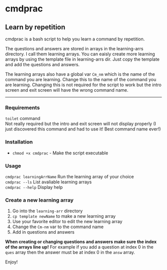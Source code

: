 # cmdprac

## Learn by repetition
cmdprac is a bash script to help you learn a command by repetition.

The questions and answers are stored in arrays in the learning-arrs
directory. I call them learning arrays. You can eaisly create more
learning arrays by using the template file in learning-arrs dir. Just
copy the template and add the questions and answers.

The learning arrays also have a global var `Cm_nm` which is the name
of the command you are learning. Change this to the name of the command
you are learning. Changing this is not required for the script to work
but the intro screen and exit screen will have the wrong command name.

---
### Requirements
`toilet` command</br>
Not really required but the intro and exit screen will not
display properly (I just discovered this command and had to use it!
Best command name ever!)

### Installation
* `chmod +x cmdprac` - Make the script executable

### Usage
`cmdprac learningArrName` Run the learning array of your choice</br>
`cmdprac --ls` List avaliable learning arrays</br>
`cmdprac --help` Display help</br>

### Create a new learning array
1. Go into the `learning-arr` directory</br>
2. `cp template newName` to make a new learning array</br>
3. Use your favorite editor to edit the new learning array</br>
4. Change the `Cm-nm` var to the command name</br>
5. Add in questions and answers</br>

**When creating or changing questions and answers make sure the index
of the arrays line up!** For example if you add a question at index 0 in
the `ques` array then the answer must be at index 0 in the `answ` array.

Enjoy!
